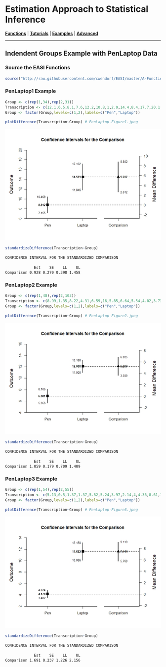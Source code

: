 # Estimation Approach to Statistical Inference

[**Functions**](../../A-Functions) | 
[**Tutorials**](../../B-Tutorials) | 
[**Examples**](../../C-Examples) | 
[**Advanced**](../../D-Advanced)

---

## Indendent Groups Example with PenLaptop Data

### Source the EASI Functions

```r
source("http://raw.githubusercontent.com/cwendorf/EASI/master/A-Functions/EASI-Functions.R")
```

### PenLaptop1 Example

```r
Group <- c(rep(1,34),rep(2,31))
Transcription <- c(12.1,6.5,8.1,7.6,12.2,10.8,1,2.9,14.4,8.4,17.7,20.1,2.1,11.1,11.2,10.7,1.9,5.2,9.7,5.2,2.4,7.1,8.7,8,11.3,8.5,9.1,4.5,9.2,13.3,18.3,2.8,5.1,12.4,13.7,21.1,15.2,30.4,12.8,9.6,9.3,17.7,15.4,8.7,12.8,10.6,5.1,16.7,17.7,8.7,26.4,18,19,16.9,18.8,8.5,1.2,11.5,21.4,10.3,9,12.8,12,34.7,4.1)
Group <- factor(Group,levels=c(1,2),labels=c("Pen","Laptop"))
```
```r
plotDifference(Transcription~Group) # PenLaptop-Figure1.jpeg
```
<kbd><img src="PenLaptop-Figure1.jpeg"></kbd>
```r
standardizeDifference(Transcription~Group)
```
```
CONFIDENCE INTERVAL FOR THE STANDARDIZED COMPARISON

             Est    SE    LL    UL
Comparison 0.928 0.270 0.398 1.458
```

### PenLaptop2 Example

```r
Group <- c(rep(1,48),rep(2,103))
Transcription <- c(8.99,1.35,8.22,4.31,6.59,16,5.85,6.64,5.54,4.02,3.73,3.81,13.33,5.31,18.03,5.44,7.06,15.38,4.55,12.5,1.33,4.21,6.63,5.56,2.67,5.29,18.18,10.48,4.04,2.94,2.84,3.55,6.25,10.23,1,8,4.69,5.17,5.63,10.12,13.21,8.38,3.82,3.7,7.83,3.66,9.06,5.16,24.82,11.76,12.72,14.19,10.86,20.09,7.66,15.72,15.96,11.27,12.5,5.92,8.71,9.31,20.89,15.49,17.68,12.21,8,13.43,19.63,18.08,8.16,10,16.05,5.19,10.14,2.37,9.64,20,14.45,12.41,3.57,4.78,17.83,7.97,13.18,13.64,10.19,15.89,6.6,7.81,10.9,21.63,6.36,16.96,8.4,7.75,8.79,9.77,10.22,8.28,21.43,6.25,10.61,3.41,15.29,10.28,18.9,17.69,9.28,27.03,7.69,8.29,15.85,22.54,10.77,0.56,9.82,14.2,11.11,16.14,4.41,5.97,18.42,16.9,7.14,16.85,1.92,9.57,23.69,22.64,9.92,8.98,11.23,9.17,14.29,12.95,13.74,9.66,11.43,11.35,6.25,9.45,13.39,4.07,11.4,11.51,12.88,5.64,7.78,26.77,12.69)
Group <- factor(Group,levels=c(1,2),labels=c("Pen","Laptop"))
```
```r
plotDifference(Transcription~Group) # PenLaptop-Figure2.jpeg
```
<kbd><img src="PenLaptop-Figure2.jpeg"></kbd>
```r
standardizeDifference(Transcription~Group)
```
```
CONFIDENCE INTERVAL FOR THE STANDARDIZED COMPARISON

             Est    SE    LL    UL
Comparison 1.059 0.179 0.709 1.409
```

### PenLaptop3 Example

```r
Group <- c(rep(1,54),rep(2,55))
Transcription <- c(5.13,0.5,1.37,1.37,5.82,5.24,3.97,2.14,4,4.36,8.61,1.26,4.95,6.7,8.59,8.18,8.91,4.51,3.01,3.13,6.43,5.32,1.19,4.52,2.61,3.61,4.97,0.34,5.38,0,6.2,2.44,1.96,1.19,6.42,2.55,2.26,3.66,2.75,6.3,1.63,3.29,6.09,2.55,9.09,3.49,9.98,1.11,1.75,6.23,8.78,4.82,2.15,2.82,4.62,14.95,5.24,15.28,13.93,8.04,21.81,11.36,18.41,11.39,22.61,19.91,11.33,16.31,6.95,9.9,11.06,10.71,15.32,16.5,24.98,4.8,10.5,5.26,9.2,13.9,13.39,7.78,13.82,3.2,5.65,11.3,9.61,6.23,5.91,17.86,2.07,20.21,23.86,13.28,5.86,11.71,12.69,10.86,7.12,8.33,2.44,9.86,22.53,13.2,11.89,7.47,14.16,7.11,5.52)
Group <- factor(Group,levels=c(1,2),labels=c("Pen","Laptop"))
```
```r
plotDifference(Transcription~Group) # PenLaptop-Figure3.jpeg
```
<kbd><img src="PenLaptop-Figure3.jpeg"></kbd>
```r
standardizeDifference(Transcription~Group)
```
```
CONFIDENCE INTERVAL FOR THE STANDARDIZED COMPARISON

             Est    SE    LL    UL
Comparison 1.691 0.237 1.226 2.156
```
